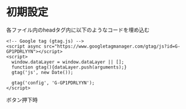 # 初期設定
各ファイル内のheadタグ内に以下のようなコードを埋め込む
```
<!-- Google tag (gtag.js) -->
<script async src="https://www.googletagmanager.com/gtag/js?id=G-GP1PDRLYYN"></script>
<script>
  window.dataLayer = window.dataLayer || [];
  function gtag(){dataLayer.push(arguments);}
  gtag('js', new Date());

  gtag('config', 'G-GP1PDRLYYN');
</script>
```

ボタン押下時
